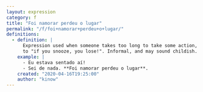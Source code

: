 ```yaml
---
layout: expression
category: f
title: "Foi namorar perdeu o lugar"
permalink: "/f/foi+namorar+perdeu+o+lugar/"
definitions:
  - definition: |
      Expression used when someone takes too long to take some action, or leaves his place unattended for example. Similar
      to "if you snooze, you lose!". Informal, and may sound childish.
    example: |
      - Eu estava sentado aí!
      - Sei de nada. **Foi namorar perdeu o lugar**.
    created: "2020-04-16T19:25:00"
    author: "kinow"
---
```

